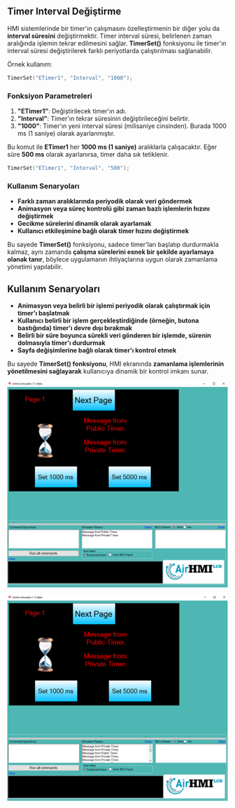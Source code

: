 ## Timer Interval Değiştirme

HMI sistemlerinde bir timer'ın çalışmasını özelleştirmenin bir diğer yolu da **interval süresini** değiştirmektir. Timer interval süresi, belirlenen zaman aralığında işlemin tekrar edilmesini sağlar. **TimerSet()** fonksiyonu ile timer'ın interval süresi değiştirilerek farklı periyotlarda çalıştırılması sağlanabilir.

Örnek kullanım:

```c
TimerSet("ETimer1", "Interval", "1000");
```

### Fonksiyon Parametreleri

1. **"ETimer1"**: Değiştirilecek timer'ın adı.
2. **"Interval"**: Timer'ın tekrar süresinin değiştirileceğini belirtir.
3. **"1000"**: Timer'ın yeni interval süresi (milisaniye cinsinden). Burada 1000 ms (1 saniye) olarak ayarlanmıştır.

Bu komut ile **ETimer1** her **1000 ms (1 saniye)** aralıklarla çalışacaktır. Eğer süre **500 ms** olarak ayarlanırsa, timer daha sık tetiklenir.

```c
TimerSet("ETimer1", "Interval", "500");
```

### Kullanım Senaryoları

- **Farklı zaman aralıklarında periyodik olarak veri göndermek**
- **Animasyon veya süreç kontrolü gibi zaman bazlı işlemlerin hızını değiştirmek**
- **Gecikme sürelerini dinamik olarak ayarlamak**
- **Kullanıcı etkileşimine bağlı olarak timer hızını değiştirmek**

Bu sayede **TimerSet()** fonksiyonu, sadece timer'ları başlatıp durdurmakla kalmaz, aynı zamanda **çalışma sürelerini esnek bir şekilde ayarlamaya olanak tanır**, böylece uygulamanın ihtiyaçlarına uygun olarak zamanlama yönetimi yapılabilir.

## Kullanım Senaryoları

- **Animasyon veya belirli bir işlemi periyodik olarak çalıştırmak için timer'ı başlatmak**
- **Kullanıcı belirli bir işlem gerçekleştirdiğinde (örneğin, butona bastığında) timer'ı devre dışı bırakmak**
- **Belirli bir süre boyunca sürekli veri gönderen bir işlemde, sürenin dolmasıyla timer'ı durdurmak**
- **Sayfa değişimlerine bağlı olarak timer'ı kontrol etmek**

Bu sayede **TimerSet() fonksiyonu**, HMI ekranında **zamanlama işlemlerinin yönetilmesini sağlayarak** kullanıcıya dinamik bir kontrol imkanı sunar.

![Açıklama Metni](1.png)

![Açıklama Metni](2.png)

